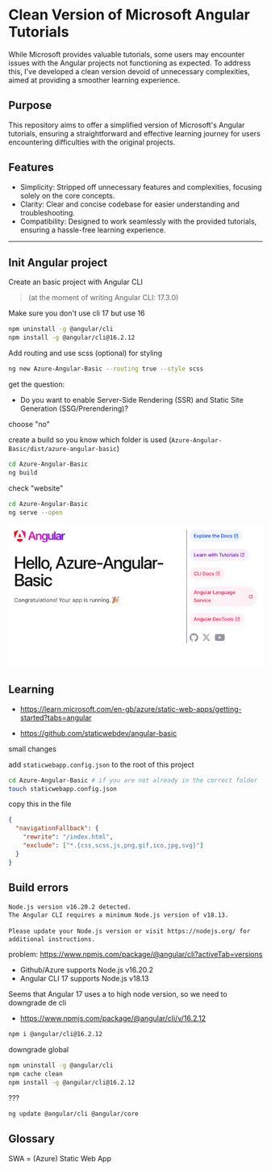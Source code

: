 # Clean Version of Microsoft Angular Tutorials

While Microsoft provides valuable tutorials, some users may encounter issues with the Angular projects not functioning as expected. To address this, I've developed a clean version devoid of unnecessary complexities, aimed at providing a smoother learning experience.

## Purpose

This repository aims to offer a simplified version of Microsoft's Angular tutorials, ensuring a straightforward and effective learning journey for users encountering difficulties with the original projects.

## Features

- Simplicity: Stripped off unnecessary features and complexities, focusing solely on the core concepts.
- Clarity: Clear and concise codebase for easier understanding and troubleshooting.
- Compatibility: Designed to work seamlessly with the provided tutorials, ensuring a hassle-free learning experience.

---

## Init Angular project

Create an basic project with Angular CLI

> (at the moment of writing Angular CLI: 17.3.0)

Make sure you don't use cli 17 but use 16

```bash
npm uninstall -g @angular/cli
npm install -g @angular/cli@16.2.12
```

Add routing and use scss (optional) for styling

```bash
ng new Azure-Angular-Basic --routing true --style scss
```

get the question:

- Do you want to enable Server-Side Rendering (SSR) and Static Site Generation (SSG/Prerendering)?

choose "no"

create a build so you know which folder is used (`Azure-Angular-Basic/dist/azure-angular-basic`)

```bash
cd Azure-Angular-Basic
ng build
```

check "website"

```bash
cd Azure-Angular-Basic
ng serve --open
```

![](images/angular_17.png)

## Learning

- https://learn.microsoft.com/en-gb/azure/static-web-apps/getting-started?tabs=angular

- https://github.com/staticwebdev/angular-basic

small changes

add `staticwebapp.config.json` to the root of this project

```bash
cd Azure-Angular-Basic # if you are not already in the correct folder
touch staticwebapp.config.json
```

copy this in the file

```json
{
  "navigationFallback": {
    "rewrite": "/index.html",
    "exclude": ["*.{css,scss,js,png,gif,ico,jpg,svg}"]
  }
}
```

## Build errors

```
Node.js version v16.20.2 detected.
The Angular CLI requires a minimum Node.js version of v18.13.

Please update your Node.js version or visit https://nodejs.org/ for additional instructions.
```

problem: https://www.npmjs.com/package/@angular/cli?activeTab=versions

- Github/Azure supports Node.js v16.20.2
- Angular CLI 17 supports Node.js v18.13

Seems that Angular 17 uses a to high node version, so we need to downgrade de cli

- https://www.npmjs.com/package/@angular/cli/v/16.2.12

```bash
npm i @angular/cli@16.2.12

```

downgrade global

```bash
npm uninstall -g @angular/cli
npm cache clean
npm install -g @angular/cli@16.2.12
```

???

```bash
ng update @angular/cli @angular/core
```

## Glossary

SWA = (Azure) Static Web App

